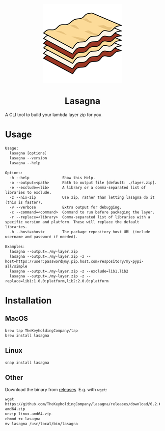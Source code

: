 <div align="center"><img src="./icon.svg" /></div>
<h1 align="center">Lasagna</h1>

A CLI tool to build your lambda layer zip for you.

# Usage
```
Usage:
  lasagna [options]
  lasagna --version
  lasagna --help

Options:
  -h --help               Show this Help.
  -o --output=<path>      Path to output file [default: ./layer.zip].
  -e --exclude=<lib>      A library or a comma-separated list of libraries to exclude.
  -z --nix-zip            Use zip, rather than letting lasagna do it (this is faster).
  -v --verbose            Extra output for debugging.
  -c --command=<command>  Command to run before packaging the layer.
  -r --replace=<library>  Comma-separated list of libraries with a specific version and platform. These will replace the default libraries.
  -h --host=<host>        The package repository host URL (include username and password if needed).

Examples:
  lasagna --output=./my-layer.zip
  lasagna --output=./my-layer.zip -z --host=https://user:password@my.pip.host.com/respository/my-pypi-all/simple
  lasagna --output=./my-layer.zip -z --exclude=lib1,lib2
  lasagna --output=./my-layer.zip -z --replace=lib1:1.0.0:platform,lib2:2.0.0:platform
```

# Installation
## MacOS
```shell
brew tap TheKeyholdingCompany/tap
brew install lasagna
```

## Linux
```shell
snap install lasagna
```

## Other
Download the binary from [releases](https://github.com/TheKeyholdingCompany/lasagna/releases).
E.g. with `wget`:
```shell
wget https://github.com/TheKeyholdingCompany/lasagna/releases/download/0.2.6/linux-amd64.zip
unzip linux-amd64.zip
chmod +x lasagna
mv lasagna /usr/local/bin/lasagna
```
